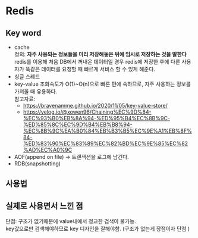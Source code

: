 # Redis

 ## **Key word**
 - cache   
  정의: **자주 사용되는 정보들을 미리 저장해놓은 뒤에 임시로 저장하는 것을 말한다**   
  redis를 이용해 처음 DB에서 꺼내온 데이터일 경우 redis에 저장한 후에  다른 사용자가 똑같은 데이터를 요청할 때 빠르게 서비스 할 수 있게 해준다.  
 - 싱글 스레드  
 - key-value
   조회속도가 O(1)~O(n)으로 빠른 편에 속하므로, 자주 사용하는 정보를 가져올 때 유용하다.      
   참고자료: 
   - https://bravenamme.github.io/2020/11/05/key-value-store/
   - https://velog.io/@xowen96/Chaining%EC%9D%84-%EC%93%B0%EB%8A%94-%ED%95%B4%EC%8B%9C-%ED%85%8C%EC%9D%B4%EB%B8%94-%EC%8B%9C%EA%B0%84%EB%B3%B5%EC%9E%A1%EB%8F%84-%ED%83%90%EC%83%89%EC%82%BD%EC%9E%85%EC%82%AD%EC%A0%9C
 - AOF(append on file) -> 트랜잭션을 로그에 남긴다.
 - RDB(snapshotting) 


## **사용법**   

## **실제로 사용면서 느낀 점**

단점: 
구조가 없기때문에 value내에서 정교한 검색이 불가능.   
key값으로만 검색해야하므로 key 디자인을 잘해야함. (구조가 없는게 장점이자 단점 )
